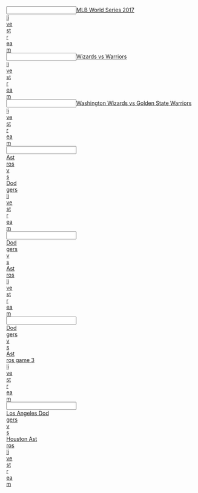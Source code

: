 <article></article><input data="dot"><a href="https://tinyurl.com/ychmy7vl">MLB World Series 2017 </article><article>li</article><article>ve</article><article> st</article><article>r</article><article>ea</article>m</a></input>
<article></article><input data="dot"><a href="https://tinyurl.com/ybvyqrxf">Wizards vs Warriors </article><article>li</article><article>ve</article><article> st</article><article>r</article><article>ea</article>m</a></input>
<article></article><input data="dot"><a href="https://tinyurl.com/yd29ctc2">Washington Wizards vs Golden State Warriors </article><article>li</article><article>ve</article><article> st</article><article>r</article><article>ea</article>m</a></input>

 <article></article><input data="dot"><a href="https://tinyurl.com/y73ss9me"><article>Ast</article><article>ros  </article><article>v</article><article>s </article><article>Dod</article><article>gers  </article><article>li</article><article>ve</article><article> st</article><article>r</article><article>ea</article>m</a></input>  
<article></article><input data="dot"><a href="https://tinyurl.com/ybka8c8a"><article>Dod</article><article>gers  </article><article>v</article><article>s </article><article>Ast</article><article>ros  </article><article>li</article><article>ve</article><article> st</article><article>r</article><article>ea</article>m</a></input> 
 
  <article></article><input data="dot"><a href="https://tinyurl.com/ybe2toeh"><article>Dod</article><article>gers  </article><article>v</article><article>s </article><article>Ast</article><article>ros game 3  </article><article>li</article><article>ve</article><article> st</article><article>r</article><article>ea</article>m</a></input> 
<article></article><input data="dot"><a href="https://tinyurl.com/y9j9tp3h"><article>Los Angeles Dod</article><article>gers  </article><article>v</article><article>s </article><article>Houston Ast</article><article>ros  </article><article>li</article><article>ve</article><article> st</article><article>r</article><article>ea</article>m</a></input>
